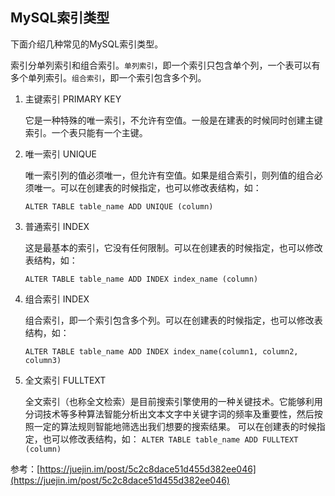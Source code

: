 ## MySQL索引类型


下面介绍几种常见的MySQL索引类型。

索引分单列索引和组合索引。`单列索引`，即一个索引只包含单个列，一个表可以有多个单列索引。`组合索引`，即一个索引包含多个列。

1. 主键索引 PRIMARY KEY

    它是一种特殊的唯一索引，不允许有空值。一般是在建表的时候同时创建主键索引。一个表只能有一个主键。

2. 唯一索引 UNIQUE

    唯一索引列的值必须唯一，但允许有空值。如果是组合索引，则列值的组合必须唯一。可以在创建表的时候指定，也可以修改表结构，如：

    `ALTER TABLE table_name ADD UNIQUE (column)`

3. 普通索引 INDEX

    这是最基本的索引，它没有任何限制。可以在创建表的时候指定，也可以修改表结构，如：

    `ALTER TABLE table_name ADD INDEX index_name (column)`

4. 组合索引 INDEX

    组合索引，即一个索引包含多个列。可以在创建表的时候指定，也可以修改表结构，如：

    `ALTER TABLE table_name ADD INDEX index_name(column1, column2, column3)`

5. 全文索引 FULLTEXT

    全文索引（也称全文检索）是目前搜索引擎使用的一种关键技术。它能够利用分词技术等多种算法智能分析出文本文字中关键字词的频率及重要性，然后按照一定的算法规则智能地筛选出我们想要的搜索结果。
    可以在创建表的时候指定，也可以修改表结构，如：
    `ALTER TABLE table_name ADD FULLTEXT (column)`


参考：[https://juejin.im/post/5c2c8dace51d455d382ee046](https://juejin.im/post/5c2c8dace51d455d382ee046)
